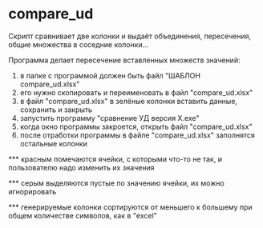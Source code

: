 # compare_ud
Скрипт сравнивает две колонки и выдаёт объединения, пересечения, общие множества в соседние колонки...
  
Программа делает пересечение вставленных множеств значений:
 
1) в папке с программой должен быть файл "ШАБЛОН compare_ud.xlsx"
2) его нужно скопировать и переименовать в файл "compare_ud.xlsx"
3) в файл "compare_ud.xlsx" в зелёные колонки вставить данные, сохранить и закрыть
4) запустить программу "сравнение УД версия X.exe"
5) когда окно программы закроется, открыть файл "compare_ud.xlsx"
6) после отработки программы в файле "compare_ud.xlsx" заполнятся остальные колонки

*** красным помечаются ячейки, с которыми что-то не так, и пользователю надо изменить их значения

*** серым выделяются пустые по значению ячейки, их можно игнорировать

*** генерируемые колонки сортируются от меньшего к большему при общем количестве символов, как в "excel"
